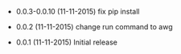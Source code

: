 - 0.0.3-0.0.10 (11-11-2015)
fix pip install

- 0.0.2 (11-11-2015)
change run command to awg

- 0.0.1 (11-11-2015)
Initial release
